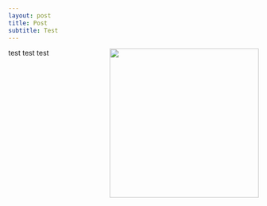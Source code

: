 ```yaml
---
layout: post
title: Post
subtitle: Test
---
```


test test test
<img class="post-img" width=300 align="right" src="https://user-images.githubusercontent.com/62106779/137777526-66c23ddc-7f4b-437e-856e-a0936f646924.jpg"/>
